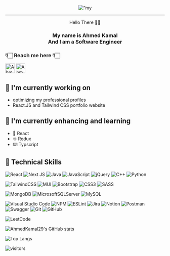 <p align="center">
<img src="https://user-images.githubusercontent.com/53512084/196909369-4d71c4bd-5949-4f7d-a228-5db72ac61130.gif" alt=”my banner”>
</p>
<hr>
<p align="center">Hello There 👋🏻</p>
<h3 align="center">My name is Ahmed Kamal <br> And I am a Software Engineer </h3>

### 👇🏻 Reach me here 👇🏻

<a href="https://www.linkedin.com/in/ahmed-kamal-59815013b/"><img align="left" src="https://user-images.githubusercontent.com/53512084/196910063-07e1b757-35d5-42e3-be81-5bbcef2f32ee.png" alt="Ahmed Kamal | LinkedIn" width="30px"/></a>
<a href="https://www.instagram.com/ahmed_kamal_29/"><img align="left" src="https://user-images.githubusercontent.com/53512084/196917205-a4c8e31a-1ed1-4bb9-9760-ad0eed299885.png" alt="Ahmed Kamal | Instagram" width="30px"/></a>
<br>
<br>

## 🔭 I'm currently working on

- optimizing my professional profiles
- React.JS and Tailwind CSS portfolio website

## 🌱 I'm currently enhancing and learning
- 🎨 React
- ♾️ Redux
- ⌨️ Typscript

## 💼 Technical Skills
![React](https://img.shields.io/badge/react-%2320232a.svg?style=for-the-badge&logo=react&logoColor=%2361DAFB)
![Next JS](https://img.shields.io/badge/Next-black?style=for-the-badge&logo=next.js&logoColor=white)
![Java](https://img.shields.io/badge/java-%23ED8B00.svg?style=for-the-badge&logo=java&logoColor=white)
![JavaScript](https://img.shields.io/badge/javascript-%23323330.svg?style=for-the-badge&logo=javascript&logoColor=%23F7DF1E)
![jQuery](https://img.shields.io/badge/jquery-%230769AD.svg?style=for-the-badge&logo=jquery&logoColor=white)
![C++](https://img.shields.io/badge/c++-%2300599C.svg?style=for-the-badge&logo=c%2B%2B&logoColor=white)
![Python](https://img.shields.io/badge/python-3670A0?style=for-the-badge&logo=python&logoColor=ffdd54)

![TailwindCSS](https://img.shields.io/badge/tailwindcss-%2338B2AC.svg?style=for-the-badge&logo=tailwind-css&logoColor=white)
![MUI](https://img.shields.io/badge/MUI-%230081CB.svg?style=for-the-badge&logo=mui&logoColor=white)
![Bootstrap](https://img.shields.io/badge/bootstrap-%23563D7C.svg?style=for-the-badge&logo=bootstrap&logoColor=white)
![CSS3](https://img.shields.io/badge/css3-%231572B6.svg?style=for-the-badge&logo=css3&logoColor=white)
![SASS](https://img.shields.io/badge/SASS-hotpink.svg?style=for-the-badge&logo=SASS&logoColor=white)

![MongoDB](https://img.shields.io/badge/MongoDB-%234ea94b.svg?style=for-the-badge&logo=mongodb&logoColor=white)
![MicrosoftSQLServer](https://img.shields.io/badge/Microsoft%20SQL%20Sever-CC2927?style=for-the-badge&logo=microsoft%20sql%20server&logoColor=white)
![MySQL](https://img.shields.io/badge/mysql-%2300f.svg?style=for-the-badge&logo=mysql&logoColor=white)

![Visual Studio Code](https://img.shields.io/badge/Visual%20Studio%20Code-0078d7.svg?style=for-the-badge&logo=visual-studio-code&logoColor=white)
![NPM](https://img.shields.io/badge/NPM-%23000000.svg?style=for-the-badge&logo=npm&logoColor=white)
![ESLint](https://img.shields.io/badge/ESLint-4B3263?style=for-the-badge&logo=eslint&logoColor=white)
![Jira](https://img.shields.io/badge/jira-%230A0FFF.svg?style=for-the-badge&logo=jira&logoColor=white)
![Notion](https://img.shields.io/badge/Notion-%23000000.svg?style=for-the-badge&logo=notion&logoColor=white)
![Postman](https://img.shields.io/badge/Postman-FF6C37?style=for-the-badge&logo=postman&logoColor=white)
![Swagger](https://img.shields.io/badge/-Swagger-%23Clojure?style=for-the-badge&logo=swagger&logoColor=white)
![Git](https://img.shields.io/badge/git-%23F05033.svg?style=for-the-badge&logo=git&logoColor=white)
![GitHub](https://img.shields.io/badge/github-%23121011.svg?style=for-the-badge&logo=github&logoColor=white)

![LeetCode](https://img.shields.io/badge/LeetCode-000000?style=for-the-badge&logo=LeetCode&logoColor=#d16c06)

![AhmedKamal29's GitHub stats](https://github-readme-stats.vercel.app/api?username=AhmedKamal29&show_icons=true&theme=dracula)

![Top Langs](https://github-readme-stats.vercel.app/api/top-langs/?username=AhmedKamal29&layout=compact&theme=dracula)

![visitors](https://visitor-badge.glitch.me/badge?page_id=AhmedKamal29&left_color=black&right_color=blue)
 
<!--



